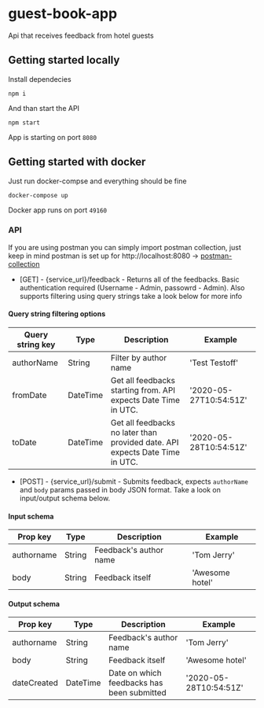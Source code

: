 # guest-book-app
Api that receives feedback from hotel guests

## Getting started locally
Install dependecies

```shell
npm i
```

And than start the API

```shell
npm start
```

App is starting on port `8080`

## Getting started with docker
Just run docker-compse and everything should be fine

```shell
docker-compose up
```

Docker app runs on port `49160`

### API

If you are using postman you can simply import postman collection, just keep in mind postman is set up for http://localhost:8080 -> [postman-collection](guest-book-app.postman_collection.json)

* [GET] - {service_url}/feedback - Returns all of the feedbacks. Basic authentication required (Username - Admin, passowrd - Admin). Also supports filtering using query strings take a look below for more info

#### Query string filtering options

| Query string key | Type     | Description                                                                  | Example                |
|------------------|----------|------------------------------------------------------------------------------|------------------------|
| authorName       | String   | Filter by author name                                                        | 'Test Testoff'         |
| fromDate         | DateTime | Get all feedbacks starting from. API expects Date Time in UTC.               | '2020-05-27T10:54:51Z' |
| toDate           | DateTime | Get all feedbacks no later than provided date. API expects Date Time in UTC. | '2020-05-28T10:54:51Z' |

* [POST] - {service_url}/submit - Submits feedback, expects `authorName` and `body` params passed in body JSON format. Take a look on input/output schema below.

#### Input schema

| Prop key   | Type   | Description            | Example         |
|------------|--------|------------------------|-----------------|
| authorname | String | Feedback's author name | 'Tom Jerry'     |
| body       | String | Feedback itself        | 'Awesome hotel' |


#### Output schema

| Prop key    | Type     | Description                                | Example                |
|-------------|----------|--------------------------------------------|------------------------|
| authorname  | String   | Feedback's author name                     | 'Tom Jerry'            |
| body        | String   | Feedback itself                            | 'Awesome hotel'        |
| dateCreated | DateTime | Date on which feedbacks has been submitted | '2020-05-28T10:54:51Z' |
